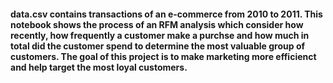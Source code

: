#### data.csv contains transactions of an e-commerce from 2010 to 2011. This notebook shows the process of an RFM analysis which consider how recently, how frequently a customer make a purchse and how much in total did the customer spend to determine the most valuable group of customers. The goal of this project is to make marketing more efficienct and help target the most loyal customers.
